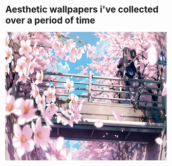 # Aesthetic wallpapers i've collected over a period of time 

<p align="center">
<img height=400 width=600 src="kiss.jpg">&nbsp;&nbsp;
</p>
